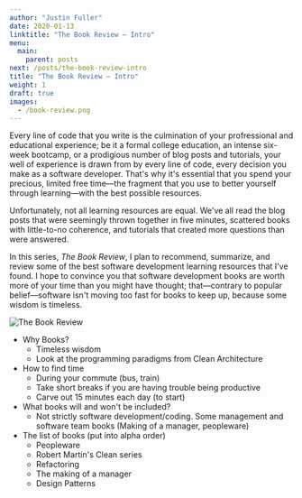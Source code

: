 ```yaml
---
author: "Justin Fuller"
date: 2020-01-13
linktitle: "The Book Review — Intro"
menu:
  main:
    parent: posts
next: /posts/the-book-review-intro
title: "The Book Review — Intro"
weight: 1
draft: true
images:
  - /book-review.png
---
```


Every line of code that you write is the culmination of your profressional and educational experience; be it a formal college education, an intense six-week bootcamp, or a prodigious number of blog posts and tutorials, your well of experience is drawn from by every line of code, every decision you make as a software developer. That's why it's essential that you spend your precious, limited free time—the fragment that you use to better yourself through learning—with the best possible resources.

Unfortunately, not all learning resources are equal. We've all read the blog posts that were seemingly thrown together in five minutes, scattered books with little-to-no coherence, and tutorials that created more questions than were answered.

In this series, _The Book Review_, I plan to recommend, summarize, and review some of the best software development learning resources that I've found. I hope to convince you that software development books are worth more of your time than you might have thought; that—contrary to popular belief—software isn't moving too fast for books to keep up, because some wisdom is timeless.

<!--more-->

![The Book Review](/book-review.png)

* Why Books?
  * Timeless wisdom
  * Look at the programming paradigms from Clean Architecture
* How to find time
  * During your commute (bus, train)
  * Take short breaks if you are having trouble being productive
  * Carve out 15 minutes each day (to start)
* What books will and won't be included?
  * Not strictly software development/coding. Some management and software team books (Making of a manager, peopleware)
* The list of books (put into alpha order)
  * Peopleware
  * Robert Martin's Clean series
  * Refactoring
  * The making of a manager
  * Design Patterns
